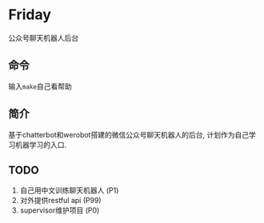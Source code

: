 # Friday
公众号聊天机器人后台

## 命令
输入`make`自己看帮助

## 简介
基于chatterbot和werobot搭建的微信公众号聊天机器人的后台,
计划作为自己学习机器学习的入口.

## TODO
1. 自己用中文训练聊天机器人 (P1)
2. 对外提供restful api (P99)
3. supervisor维护项目 (P0)

